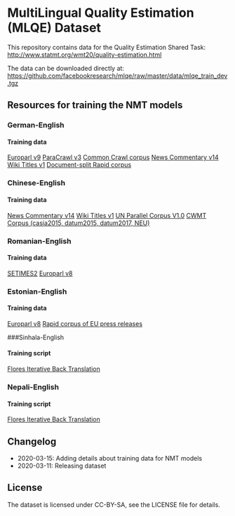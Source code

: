 # MultiLingual Quality Estimation (MLQE) Dataset

This repository contains data for the Quality Estimation Shared Task:
http://www.statmt.org/wmt20/quality-estimation.html  

The data can be downloaded directly at:  
https://github.com/facebookresearch/mlqe/raw/master/data/mlqe_train_dev.tgz

## Resources for training the NMT models

### German-English

#### Training data
[Europarl v9](http://www.statmt.org/europarl/v9/training/europarl-v9.de-en.tsv.gz)
[ParaCrawl v3](https://s3.amazonaws.com/web-language-models/paracrawl/release3/en-de.bicleaner07.tmx.gz)
[Common Crawl corpus](http://www.statmt.org/wmt13/training-parallel-commoncrawl.tgz)
[News Commentary v14](http://data.statmt.org/news-commentary/v14/training/news-commentary-v14.de-en.tsv.gz)
[Wiki Titles v1](http://data.statmt.org/wikititles/v1/wikititles-v1.de-en.tsv.gz)
[Document-split Rapid corpus](https://s3-eu-west-1.amazonaws.com/tilde-model/rapid2019.de-en.zip)

### Chinese-English

#### Training data
[News Commentary v14](http://data.statmt.org/news-commentary/v14/training/news-commentary-v14.en-zh.tsv.gz)
[Wiki Titles v1](http://data.statmt.org/wikititles/v1/wikititles-v1.zh-en.tsv.gz)
[UN Parallel Corpus V1.0](https://stuncorpusprod.blob.core.windows.net/corpusfiles/UNv1.0-TEI.zh.tar.gz.00)
[CWMT Corpus (casia2015, datum2015, datum2017, NEU)](http://mteval.cipsc.org.cn:81/agreement/wmt)

### Romanian-English

#### Training data
[SETIMES2](http://opus.nlpl.eu/SETIMES2.php)
[Europarl v8](http://data.statmt.org/wmt16/translation-task/training-parallel-ep-v8.tgz)

### Estonian-English

#### Training data
[Europarl v8](http://data.statmt.org/wmt18/translation-task/training-parallel-ep-v8.tgz)
[Rapid corpus of EU press releases](http://data.statmt.org/wmt18/translation-task/rapid2016.tgz)

###Sinhala-English

#### Training script
[Flores Iterative Back Translation](https://github.com/facebookresearch/flores#train-iterative-back-translation-models)

### Nepali-English

#### Training script
[Flores Iterative Back Translation](https://github.com/facebookresearch/flores#train-iterative-back-translation-models)

## Changelog
- 2020-03-15: Adding details about training data for NMT models
- 2020-03-11: Releasing dataset


## License
The dataset is licensed under CC-BY-SA, see the LICENSE file for details.
